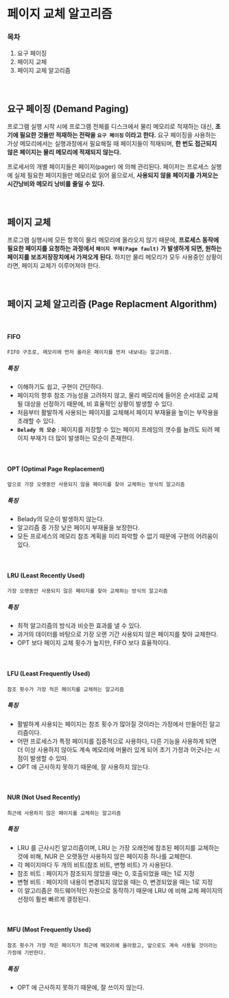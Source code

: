 # 페이지 교체 알고리즘
### 목차
1. 요구 페이징
2. 페이지 교체
3. 페이지 교체 알고리즘
<br><br><br>

## 요구 페이징 (Demand Paging)
프로그램 실행 시작 시에 프로그램 전체를 디스크에서 물리 메모리로 적재하는 대신, **초기에 필요한 것들만 적재하는 전략을 `요구 페이징` 이라고 한다.** 요구 페이징을 사용하는 가상 메모리에서는 실행과정에서 필요해질 때 페이지들이 적재되며, **한 번도 접근되지 않은 페이지는 물리 메모리에 적재되지 않는다.**

프로세서의 개별 페이지들은 페이저(pager) 에 의해 관리된다. 페이저는 프로세스 실행에 실제 필요한 페이지들만 메모리로 읽어 옮으로서, **사용되지 않을 페이지를 가져오는 시간낭비와 메모리 낭비를 줄일 수 있다.**
<br><br><br>

## 페이지 교체
프로그램 실행시에 모든 항목이 물리 메모리에 올라오지 않기 때문에, **프로세스 동작에 필요한 페이지를 요청하는 과정에서 `페이지 부재(Page fault)` 가 발생하게 되면, 원하는 페이지를 보조저장장치에서 가져오게 된다.** 하지만 물리 메모리가 모두 사용중인 상황이라면, 페이지 교체가 이루어져야 한다.
<br><br><br>

## 페이지 교체 알고리즘 (Page Replacment Algorithm)
<br>

#### FIFO
```
FIFO 구조로, 메모리에 먼저 올라온 페이지를 먼저 내보내는 알고리즘.
```

##### 특징
- 이해하기도 쉽고, 구현이 간단하다.
- 페이지의 향후 참조 가능성을 고려하지 않고, 물리 메모리에 들어온 순서대로 교체될 대상을 선정하기 때문에, 비 효율적인 상황이 발생할 수 있다.
- 처음부터 활발하게 사용되는 페이지를 교체해서 페이지 부재율을 높이는 부작용을 초래할 수 있다.
- **`Belady 의 모순`** : 페이지를 저장할 수 있는 페이지 프레임의 갯수를 늘려도 되려 페이지 부재가 더 많이 발생하는 모순이 존재한다.
<br><br><br>

#### OPT (Optimal Page Replacement)
```
앞으로 가장 오랫동안 사용되지 않을 페이지를 찾아 교체하는 방식의 알고리즘
```

##### 특징
- Belady의 모순이 발생하지 않는다.
- 알고리즘 중 가장 낮은 페이지 부재율을 보장한다.
- 모든 프로세스의 메모리 참조 계획을 미리 파악할 수 없기 때문에 구현의 어려움이 있다.
<br><br><br>

#### LRU (Least Recently Used)
```
가장 오랫동안 사용되지 않은 페이지를 찾아 교체하는 방식의 알고리즘
```

##### 특징
- 최적 알고리즘의 방식과 비슷한 효과를 낼 수 있다.
- 과거의 데이터를 바탕으로 가장 오랜 기간 사용되지 않은 페이지를 찾아 교체한다.
- OPT 보다 페이지 교체 횟수가 높지만, FIFO 보다 효율적이다.
<br><br><br>

#### LFU (Least Frequently Used)
```
참조 횟수가 가장 적은 페이지를 교체하는 알고리즘
```

##### 특징
- 활발하게 사용되는 페이지는 참조 횟수가 많아질 것이라는 가정에서 만들어진 알고리즘이다.
- 어떤 프로세스가 특정 페이지를 집중적으로 사용하다, 다른 기능을 사용하게 되면 더 이상 사용하지 않아도 계속 메모리에 머물러 있게 되어 초기 가정과 어긋나는 시점이 발생할 수 있따.
- OPT 에 근사하지 못하기 때문에, 잘 사용하지 않는다.
<br><br><br>

#### NUR (Not Used Recently)
```
최근에 사용하지 않은 페이지를 교체하는 알고리즘
```

##### 특징
- LRU 를 근사시킨 알고리즘이며, LRU 는 가장 오래전에 참조된 페이지를 교체하는 것에 비해, NUR 은 오랫동안 사용하지 않은 페이지중 하나를 교체한다.
- 각 페이지마다 두 개의 비트(참조 비트, 변형 비트) 가 사용된다.
- 참조 비트 : 페이지가 참조되지 않았을 때는 0, 호출되었을 때는 1로 지정
- 변형 비트 : 페이지의 내용이 변경되지 않았을 때는 0, 변경되었을 때는 1로 지정
- 이 알고리즘은 하드웨어적인 자원으로 동작하기 때문에 LRU 에 비해 교체 페이지의 선정이 훨씬 빠르게 결정된다.
<br><br><br>

#### MFU (Most Frequently Used)
```
참조 횟수가 가장 작은 페이지가 최근에 메모리에 올라왔고, 앞으로도 계속 사용될 것이라는 가정에 기반한다.
```

##### 특징
- OPT 에 근사하지 못하기 때문에, 잘 쓰이지 않는다.